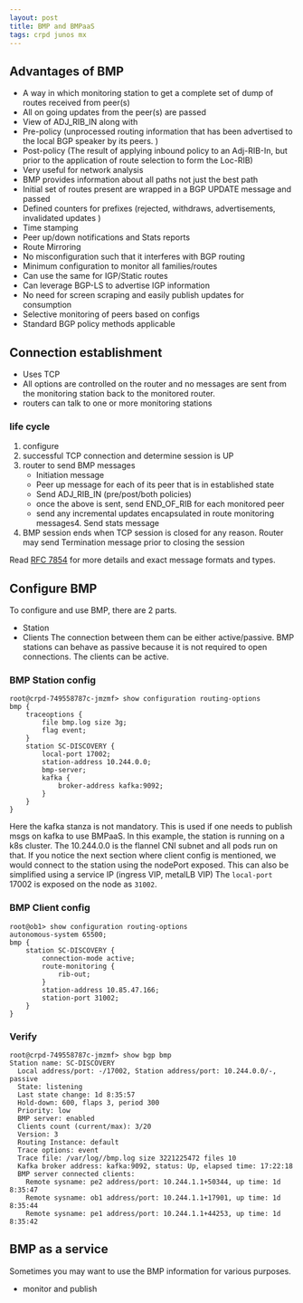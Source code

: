 ```yaml
---
layout: post
title: BMP and BMPaaS
tags: crpd junos mx
---
```


## Advantages of BMP
- A way in which monitoring station to get a complete set of dump of routes received from peer(s)
- All on going updates from the peer(s) are passed  
- View of ADJ_RIB_IN  along with
-  Pre-policy (unprocessed routing information that has been advertised to the local BGP speaker by its peers. )
- Post-policy (The result of applying inbound policy to an Adj-RIB-In, but prior to the application of route selection to form the Loc-RIB)
- Very useful for network analysis
- BMP provides information about all paths not just the best path
- Initial set of routes present are wrapped in a BGP UPDATE message and passed 
- Defined counters for prefixes (rejected, withdraws, advertisements, invalidated updates )
- Time stamping 
- Peer up/down notifications and Stats reports 
- Route Mirroring
- No misconfiguration such that it interferes with BGP routing
- Minimum configuration to monitor all families/routes
- Can use the same for IGP/Static routes
- Can leverage BGP-LS to advertise IGP information 
- No need for screen scraping and easily publish updates for consumption 
- Selective monitoring of peers based on configs 
- Standard BGP policy methods applicable

## Connection establishment
- Uses TCP
- All options are controlled on the router and no messages are sent from the monitoring station back to the monitored router.
- routers can talk to one or more monitoring stations

### life cycle
1. configure
2. successful TCP connection and determine session is UP
3. router to send BMP messages
    - Initiation message
    - Peer up message for each of its peer that is in established state
    - Send ADJ_RIB_IN (pre/post/both policies)
    - once the above is sent, send END_OF_RIB for each monitored peer
    - send any incremental updates encapsulated in route monitoring messages4. Send stats message 
5. BMP session ends when TCP session is closed for any reason. Router may send Termination message prior to closing the session

Read [RFC 7854](https://datatracker.ietf.org/doc/html/rfc7854) for more details and exact message formats and types.

## Configure BMP 
To configure and use BMP, there are 2 parts. 
- Station
- Clients
The connection between them can be either active/passive. BMP stations can behave as passive because it is not required to open connections. The clients can be active.

### BMP Station config
```
root@crpd-749558787c-jmzmf> show configuration routing-options
bmp {
    traceoptions {
        file bmp.log size 3g;
        flag event;
    }
    station SC-DISCOVERY {
        local-port 17002;
        station-address 10.244.0.0;
        bmp-server;
        kafka {
            broker-address kafka:9092;
        }
    }
}
```
Here the kafka stanza is not mandatory. This is used if one needs to publish msgs on kafka to use BMPaaS. In this example, the station is running on a k8s cluster. The 10.244.0.0 is the flannel CNI subnet and all pods run on that. If you notice the next section where client config is mentioned, we would connect to the station using the nodePort exposed. This can also be simplified using a service IP (ingress VIP, metalLB VIP) The `local-port` 17002 is exposed on the node as `31002`.

### BMP Client config
```
root@ob1> show configuration routing-options
autonomous-system 65500;
bmp {
    station SC-DISCOVERY {
        connection-mode active;
        route-monitoring {
            rib-out;
        }
        station-address 10.85.47.166;
        station-port 31002;
    }
}
```

### Verify
```
root@crpd-749558787c-jmzmf> show bgp bmp
Station name: SC-DISCOVERY
  Local address/port: -/17002, Station address/port: 10.244.0.0/-, passive
  State: listening
  Last state change: 1d 8:35:57
  Hold-down: 600, flaps 3, period 300
  Priority: low
  BMP server: enabled
  Clients count (current/max): 3/20
  Version: 3
  Routing Instance: default
  Trace options: event
  Trace file: /var/log//bmp.log size 3221225472 files 10
  Kafka broker address: kafka:9092, status: Up, elapsed time: 17:22:18
  BMP server connected clients:
    Remote sysname: pe2 address/port: 10.244.1.1+50344, up time: 1d 8:35:47
    Remote sysname: ob1 address/port: 10.244.1.1+17901, up time: 1d 8:35:44
    Remote sysname: pe1 address/port: 10.244.1.1+44253, up time: 1d 8:35:42
```

## BMP as a service
Sometimes you may want to use the BMP information for various purposes.
- monitor and publish
